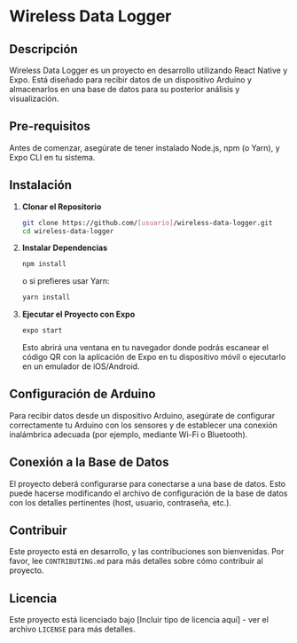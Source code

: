 # Wireless Data Logger

## Descripción
Wireless Data Logger es un proyecto en desarrollo utilizando React Native y Expo. Está diseñado para recibir datos de un dispositivo Arduino y almacenarlos en una base de datos para su posterior análisis y visualización.

## Pre-requisitos
Antes de comenzar, asegúrate de tener instalado Node.js, npm (o Yarn), y Expo CLI en tu sistema.

## Instalación

1. **Clonar el Repositorio**
   ```bash
   git clone https://github.com/[usuario]/wireless-data-logger.git
   cd wireless-data-logger
   ```

2. **Instalar Dependencias**
   ```bash
   npm install
   ```
   o si prefieres usar Yarn:
   ```bash
   yarn install
   ```

3. **Ejecutar el Proyecto con Expo**
   ```bash
   expo start
   ```
   Esto abrirá una ventana en tu navegador donde podrás escanear el código QR con la aplicación de Expo en tu dispositivo móvil o ejecutarlo en un emulador de iOS/Android.

## Configuración de Arduino
Para recibir datos desde un dispositivo Arduino, asegúrate de configurar correctamente tu Arduino con los sensores y de establecer una conexión inalámbrica adecuada (por ejemplo, mediante Wi-Fi o Bluetooth).

## Conexión a la Base de Datos
El proyecto deberá configurarse para conectarse a una base de datos. Esto puede hacerse modificando el archivo de configuración de la base de datos con los detalles pertinentes (host, usuario, contraseña, etc.).

## Contribuir
Este proyecto está en desarrollo, y las contribuciones son bienvenidas. Por favor, lee `CONTRIBUTING.md` para más detalles sobre cómo contribuir al proyecto.

## Licencia
Este proyecto está licenciado bajo [Incluir tipo de licencia aquí] - ver el archivo `LICENSE` para más detalles.
